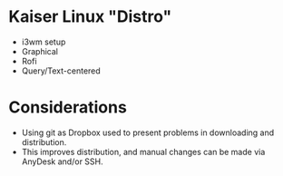 # Kaiser Linux "Distro"
- i3wm setup
- Graphical
- Rofi
- Query/Text-centered

# Considerations
- Using git as Dropbox used to present problems in downloading and distribution.
- This improves distribution, and manual changes can be made via AnyDesk and/or SSH.
